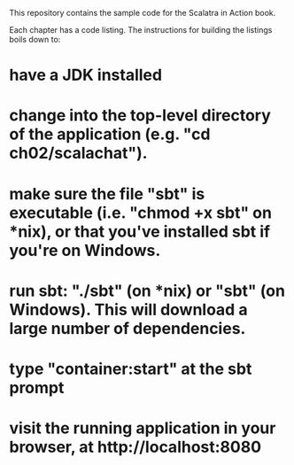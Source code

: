 This repository contains the sample code for the Scalatra in Action book.

Each chapter has a code listing. The instructions for building the listings
boils down to:

# have a JDK installed
# change into the top-level directory of the application (e.g. "cd ch02/scalachat").
# make sure the file "sbt" is executable (i.e. "chmod +x sbt" on *nix), or that you've installed sbt if you're on Windows.
# run sbt: "./sbt" (on *nix) or "sbt" (on Windows). This will download a large number of dependencies.
# type "container:start" at the sbt prompt
# visit the running application in your browser, at http://localhost:8080


